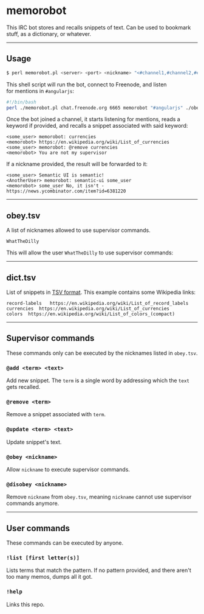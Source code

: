 # memorobot

This IRC bot stores and recalls snippets of text. Can be used to bookmark stuff, as a dictionary, or whatever.

----

## Usage

```bash
$ perl memorobot.pl <server> <port> <nickname> "<#channel1,#channel2,#etc>" [./path/to/obey.tsv] [./path/to/dict.tsv]
```

This shell script will run the bot, connect to Freenode, and listen for mentions in `#angularjs`: 

```bash
#!/bin/bash
perl ./memorobot.pl chat.freenode.org 6665 memorobot "#angularjs" ./obey.tsv ./dict.tsv
```

Once the bot joined a channel, it starts listening for mentions, reads a keyword if provided, and recalls a snippet associated with said keyword:

```
<some_user> memorobot: currencies
<memorobot> https://en.wikipedia.org/wiki/List_of_currencies
<some_user> memorobot: @remove currencies
<memorobot> You are not my supervisor
```

If a nickname provided, the result will be forwarded to it:

```
<some_user> Semantic UI is semantic!
<AnotherUser> memorobot: semantic-ui some_user
<memorobot> some_user No, it isn't - https://news.ycombinator.com/item?id=6381220
```

---

## obey.tsv

A list of nicknames allowed to use supervisor commands.

```tsv
WhatTheDilly
```
This will allow the user `WhatTheDilly` to use supervisor commands:

---

## dict.tsv

List of snippets in [TSV format](https://en.wikipedia.org/wiki/Tab-separated_values). This example contains some Wikipedia links:

```tsv
record-labels	https://en.wikipedia.org/wiki/List_of_record_labels
currencies	https://en.wikipedia.org/wiki/List_of_currencies
colors	https://en.wikipedia.org/wiki/List_of_colors_(compact)
```

---

## Supervisor commands

These commands only can be executed by the nicknames listed in `obey.tsv`.

### `@add <term> <text>`

Add new snippet. The `term` is a single word by addressing which the `text` gets recalled.

### `@remove <term>`

Remove a snippet associated with `term`.

### `@update <term> <text>`

Update snippet's text.

### `@obey <nickname>`

Allow `nickname` to execute supervisor commands.

### `@disobey <nickname>`

Remove `nickname` from `obey.tsv`, meaning `nickname` cannot use supervisor commands anymore.

---

## User commands

These commands can be executed by anyone.

### `!list [first letter(s)]`

Lists terms that match the pattern. If no pattern provided, and there aren't too many memos, dumps all it got.

### `!help`

Links this repo.
